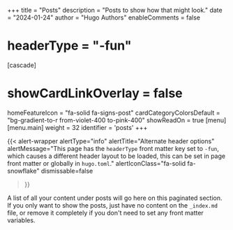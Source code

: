 +++
title = "Posts"
description = "Posts to show how that might look."
date = "2024-01-24"
author = "Hugo Authors"
enableComments = false
# headerType = "-fun" 
[cascade]
  # showCardLinkOverlay = false
  homeFeatureIcon = "fa-solid fa-signs-post"
  cardCategoryColorsDefault = "bg-gradient-to-r from-violet-400 to-pink-400"
  showReadOn = true
[menu]
 [menu.main]
  weight = 32
  identifier = 'posts'
+++

{{< alert-wrapper 
  alertType="info" 
  alertTitle="Alternate header options" 
  alertMessage="This page has the `headerType` front matter key set to `-fun`, which causes a different header layout to be loaded, this can be set in page front matter or globally in `hugo.toml`." 
  alertIconClass="fa-solid fa-snowflake"
  dismissable=false
>}}


A list of all your content under posts will go here on this paginated section. If you only want to show the posts, just have no content on the `_index.md` file, or remove it completely if you don't need to set any front matter variables.

<!--more-->